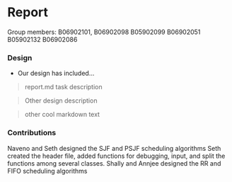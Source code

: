 # Report

Group members: B06902101, B06902098	B05902099	B06902051	B05902132	B06902086

### Design
  - Our design has included...
>report.md task description

>Other design description

>other cool markdown text

### Contributions
Naveno and Seth designed the SJF and PSJF scheduling algorithms
Seth created the header file, added functions for debugging, input, and split the functions among several classes.
Shally and Annjee designed the RR and FIFO scheduling algorithms
